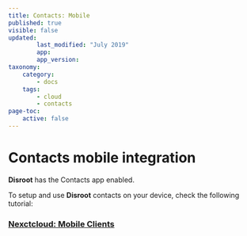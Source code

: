 ```yaml
---
title: Contacts: Mobile
published: true
visible: false
updated:
        last_modified: "July 2019"
        app:
        app_version:
taxonomy:
    category:
        - docs
    tags:
        - cloud
        - contacts
page-toc:
    active: false
---
```


# Contacts mobile integration

**Disroot** has the Contacts app enabled.

To setup and use **Disroot** contacts on your device, check the following tutorial:

### [Nexctcloud: Mobile Clients](tutorials/cloud/clients/mobile)
